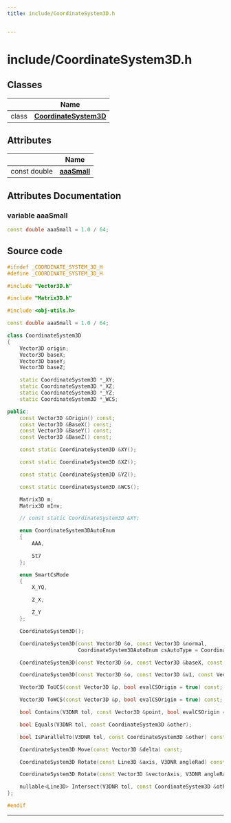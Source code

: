```yaml
---
title: include/CoordinateSystem3D.h


---
```


# include/CoordinateSystem3D.h








## Classes

|                | Name           |
| -------------- | -------------- |
| class | **[CoordinateSystem3D](https://github.com/devel0/iot-utils/tree/main/data/api/Classes/class_coordinate_system3_d.md)**  |





## Attributes

|                | Name           |
| -------------- | -------------- |
| const double | **[aaaSmall](https://github.com/devel0/iot-utils/tree/main/data/api/Files/_coordinate_system3_d_8h.md#variable-aaasmall)**  |








## Attributes Documentation

### variable aaaSmall

```cpp
const double aaaSmall = 1.0 / 64;
```
































## Source code

```cpp
#ifndef _COORDINATE_SYSTEM_3D_H
#define _COORDINATE_SYSTEM_3D_H

#include "Vector3D.h"

#include "Matrix3D.h"

#include <obj-utils.h>

const double aaaSmall = 1.0 / 64;

class CoordinateSystem3D
{
    Vector3D origin;
    Vector3D baseX;
    Vector3D baseY;
    Vector3D baseZ;

    static CoordinateSystem3D *_XY;
    static CoordinateSystem3D *_XZ;
    static CoordinateSystem3D *_YZ;
    static CoordinateSystem3D *_WCS;

public:
    const Vector3D &Origin() const;
    const Vector3D &BaseX() const;
    const Vector3D &BaseY() const;
    const Vector3D &BaseZ() const;

    const static CoordinateSystem3D &XY();

    const static CoordinateSystem3D &XZ();

    const static CoordinateSystem3D &YZ();

    const static CoordinateSystem3D &WCS();

    Matrix3D m;
    Matrix3D mInv;

    // const static CoordinateSystem3D &XY;

    enum CoordinateSystem3DAutoEnum
    {
        AAA,

        St7
    };

    enum SmartCsMode
    {
        X_YQ,

        Z_X,

        Z_Y
    };

    CoordinateSystem3D();

    CoordinateSystem3D(const Vector3D &o, const Vector3D &normal,
                       CoordinateSystem3DAutoEnum csAutoType = CoordinateSystem3DAutoEnum::AAA);

    CoordinateSystem3D(const Vector3D &o, const Vector3D &baseX, const Vector3D &baseY, const Vector3D &baseZ);

    CoordinateSystem3D(const Vector3D &o, const Vector3D &v1, const Vector3D &v2, SmartCsMode mode = SmartCsMode::X_YQ);

    Vector3D ToUCS(const Vector3D &p, bool evalCSOrigin = true) const;

    Vector3D ToWCS(const Vector3D &p, bool evalCSOrigin = true) const;

    bool Contains(V3DNR tol, const Vector3D &point, bool evalCSOrigin = true);

    bool Equals(V3DNR tol, const CoordinateSystem3D &other);

    bool IsParallelTo(V3DNR tol, const CoordinateSystem3D &other) const;

    CoordinateSystem3D Move(const Vector3D &delta) const;

    CoordinateSystem3D Rotate(const Line3D &axis, V3DNR angleRad) const;

    CoordinateSystem3D Rotate(const Vector3D &vectorAxis, V3DNR angleRad) const;

    nullable<Line3D> Intersect(V3DNR tol, const CoordinateSystem3D &other) const;
};

#endif
```


-------------------------------



